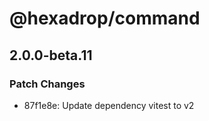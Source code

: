 # @hexadrop/command

## 2.0.0-beta.11

### Patch Changes

- 87f1e8e: Update dependency vitest to v2
